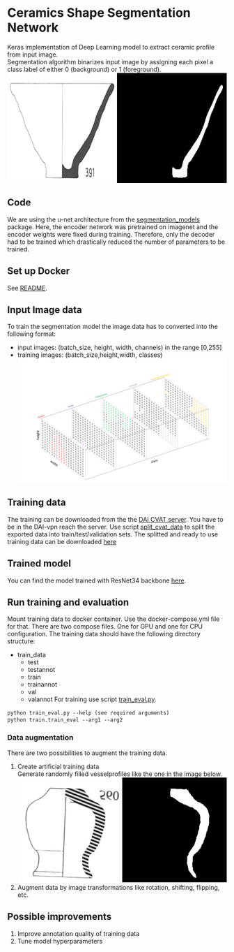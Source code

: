 # Ceramics Shape Segmentation Network

Keras implementation of Deep Learning model to extract ceramic profile from input image. <br/>
Segmentation algorithm binarizes input image by assigning each pixel a class label of either 0 (background) or 1 (foreground).
![alt-text-1](imgs/segmentation.png "title-1") 

## Code
We are using the u-net architecture from the [segmentation_models](https://github.com/qubvel/segmentation_models) package. Here, the encoder network was pretrained on imagenet and the encoder weights were fixed during training. Therefore, only the decoder had to be trained which drastically reduced the number of parameters to be trained. 

## Set up Docker 
See [README](../README.md).

## Input Image data 
To train the segmentation model the image data has to converted into the following format:<br/>
- input images: (batch_size, height, width, channels) in the range [0,255] <br/>
- training images: (batch_size,height,width, classes) <br/> 
![alt-text-1](imgs/train_out.png "Example shape of training image")

## Training data
The training can be downloaded from the the [DAI CVAT server](http://cvat.dainst.de/). You have to be in the DAI-vpn reach the server. Use script [split_cvat_data](split_cvat_data.py) to split the exported data into train/test/validation sets.
The splitted and ready to use training data can be downloaded [here]()

## Trained model
You can find the model trained with ResNet34 backbone [here](https://cumulus.dainst.org/index.php/s/fXjDbfXcAXHyWTf).

## Run training and evaluation
Mount training data to docker container. Use the docker-compose.yml file for that. There are two compose files. One for GPU and one for CPU configuration. 
The training data should have the following directory structure:
* train_data
    * test
    * testannot
    * train
    * trainannot
    * val
    * valannot
For training use script [train_eval.py](train_eval.py).
```
python train_eval.py --help (see required arguments)
python train.train_eval --arg1 --arg2
```
### Data augmentation
There are two possibilities to augment the training data.
1. Create artificial training data<br/>
    Generate randomly filled vesselprofiles like the one in the image below.
    ![image](imgs/aug_ex.png)
2. Augment data by image transformations like rotation, shifting, flipping, etc.

## Possible improvements
1. Improve annotation quality of training data
2. Tune model hyperparameters